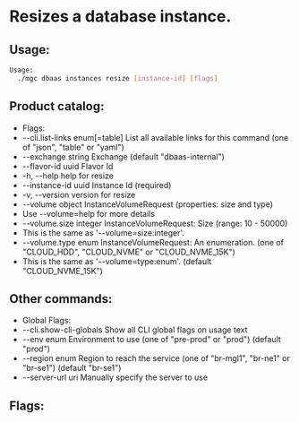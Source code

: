 # Resizes a database instance.

## Usage:
```bash
Usage:
  ./mgc dbaas instances resize [instance-id] [flags]
```

## Product catalog:
- Flags:
- --cli.list-links enum[=table]   List all available links for this command (one of "json", "table" or "yaml")
- --exchange string               Exchange (default "dbaas-internal")
- --flavor-id uuid                Flavor Id
- -h, --help                          help for resize
- --instance-id uuid              Instance Id (required)
- -v, --version                       version for resize
- --volume object                 InstanceVolumeRequest (properties: size and type)
- Use --volume=help for more details
- --volume.size integer           InstanceVolumeRequest: Size (range: 10 - 50000)
- This is the same as '--volume=size:integer'.
- --volume.type enum              InstanceVolumeRequest: An enumeration. (one of "CLOUD_HDD", "CLOUD_NVME" or "CLOUD_NVME_15K")
- This is the same as '--volume=type:enum'. (default "CLOUD_NVME_15K")

## Other commands:
- Global Flags:
- --cli.show-cli-globals   Show all CLI global flags on usage text
- --env enum               Environment to use (one of "pre-prod" or "prod") (default "prod")
- --region enum            Region to reach the service (one of "br-mgl1", "br-ne1" or "br-se1") (default "br-se1")
- --server-url uri         Manually specify the server to use

## Flags:
```bash

```

